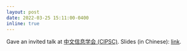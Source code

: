 ```yaml
---
layout: post
date: 2022-03-25 15:11:00-0400
inline: true
---
```


Gave an invited talk at [中文信息学会 (CIPSC)](http://www.cipsc.org.cn/). Slides (in Chinese): [link](https://drive.google.com/file/d/1L16eHz_JZLkODpTDOa8ysg6fxiNspOhn/view?usp=sharing).